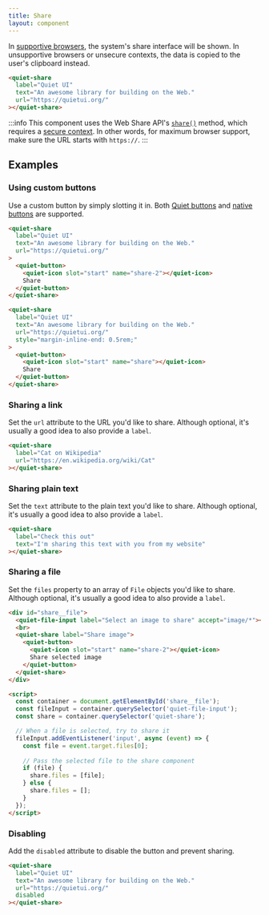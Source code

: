```yaml
---
title: Share
layout: component
---
```


In [supportive browsers](https://caniuse.com/?search=navigator.share), the system's share interface will be shown. In unsupportive browsers or unsecure contexts, the data is copied to the user's clipboard instead.

```html {.example}
<quiet-share 
  label="Quiet UI" 
  text="An awesome library for building on the Web." 
  url="https://quietui.org/"
></quiet-share>
```

:::info
This component uses the Web Share API's [`share()`](https://developer.mozilla.org/en-US/docs/Web/API/Navigator/share) method, which requires a [secure context](https://developer.mozilla.org/en-US/docs/Web/Security/Secure_Contexts). In other words, for maximum browser support, make sure the URL starts with `https://`.
:::

## Examples

### Using custom buttons

Use a custom button by simply slotting it in. Both [Quiet buttons](/docs/components/button) and [native buttons](https://developer.mozilla.org/en-US/docs/Web/HTML/Element/button) are supported.

```html {.example}
<quiet-share 
  label="Quiet UI" 
  text="An awesome library for building on the Web." 
  url="https://quietui.org/"
>
  <quiet-button>
    <quiet-icon slot="start" name="share-2"></quiet-icon>
    Share
  </quiet-button>
</quiet-share>

<quiet-share
  label="Quiet UI" 
  text="An awesome library for building on the Web." 
  url="https://quietui.org/"
  style="margin-inline-end: 0.5rem;"
>
  <quiet-button>
    <quiet-icon slot="start" name="share"></quiet-icon>
    Share
  </quiet-button>
</quiet-share>
```

### Sharing a link

Set the `url` attribute to the URL you'd like to share. Although optional, it's usually a good idea to also provide a `label`.

```html {.example}
<quiet-share 
  label="Cat on Wikipedia" 
  url="https://en.wikipedia.org/wiki/Cat"
></quiet-share>
```

### Sharing plain text

Set the `text` attribute to the plain text you'd like to share. Although optional, it's usually a good idea to also provide a `label`.

```html {.example}
<quiet-share 
  label="Check this out"
  text="I'm sharing this text with you from my website"
></quiet-share>
```

### Sharing a file

Set the `files` property to an array of `File` objects you'd like to share. Although optional, it's usually a good idea to also provide a `label`.

```html {.example}
<div id="share__file">
  <quiet-file-input label="Select an image to share" accept="image/*"></quiet-file-input>
  <br>
  <quiet-share label="Share image">
    <quiet-button>
      <quiet-icon slot="start" name="share-2"></quiet-icon>
      Share selected image
    </quiet-button>    
  </quiet-share>
</div>

<script>
  const container = document.getElementById('share__file');
  const fileInput = container.querySelector('quiet-file-input');    
  const share = container.querySelector('quiet-share');

  // When a file is selected, try to share it
  fileInput.addEventListener('input', async (event) => {
    const file = event.target.files[0];
    
    // Pass the selected file to the share component
    if (file) {
      share.files = [file];
    } else {
      share.files = [];
    }
  });
</script>
```

### Disabling

Add the `disabled` attribute to disable the button and prevent sharing.

```html {.example}
<quiet-share 
  label="Quiet UI" 
  text="An awesome library for building on the Web." 
  url="https://quietui.org/" 
  disabled
></quiet-share>
```
